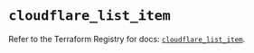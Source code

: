 # `cloudflare_list_item`

Refer to the Terraform Registry for docs: [`cloudflare_list_item`](https://registry.terraform.io/providers/cloudflare/cloudflare/4.40.0/docs/resources/list_item).
